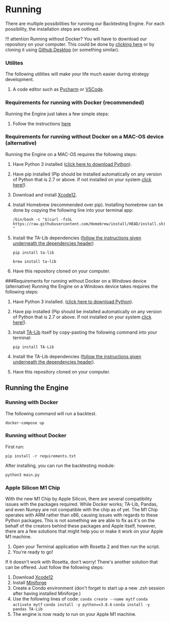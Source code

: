 # Running
There are multiple possibilities for running our Backtesting Engine. For each possibility, the installation steps are outlined. 

!!! attention
    Running without Docker? You will have to download our repository on your computer. This could be done by [clicking here](https://github.com/dema-trading-ai/engine/archive/refs/heads/main.zip) or by cloning it using [Github Desktop](https://desktop.github.com) (or something similar). 

### Utilites
The following utilities will make your life much easier during strategy development.
1. A code editor such as [Pycharm](https://www.jetbrains.com/pycharm/) or [VSCode](https://code.visualstudio.com).

### Requirements for running with Docker (recommended)
Running the Engine just takes a few simple steps:

1. Follow the instructions [here](https://docs.dematrading.ai/getting_started/installation/installing_docker)

### Requirements for running without Docker on a MAC-OS device (alternative)
Running the Engine on a MAC-OS requires the following steps:

1. Have Python 3 installed ([click here to download Python](https://www.python.org/downloads/)).
2. Have pip installed (Pip should be installed automatically on any version of Python that is 2.7 or above. If not installed on your system [click here!](https://pip.pypa.io/en/stable/installing/)).
3. Download and install [Xcode12](https://developer.apple.com/download/).
4. Install Homebrew (recommended over pip). Installing homebrew can be done by copying the following line into your terminal app:
    
    `/bin/bash -c "$(curl -fsSL https://raw.githubusercontent.com/Homebrew/install/HEAD/install.sh)"`
   
5. Install the TA-Lib dependencies ([follow the instructions given underneath the dependencies header](https://github.com/mrjbq7/ta-lib))
   
    `pip install ta-lib`
   
    `brew install ta-lib`
6. Have this repository cloned on your computer.

###Requirements for running without Docker on a Windows device (alternative)
Running the Engine on a Windows device takes requires the following steps:

1. Have Python 3 installed. ([click here to download Python](https://www.python.org/downloads/)).
2. Have pip installed (Pip should be installed automatically on any version of Python that is 2.7 or above. If not installed on your system [click here!](https://pip.pypa.io/en/stable/installing/)).
3. Install [TA-Lib](https://github.com/mrjbq7/ta-lib) itself by copy-pasting the following command into your terminal:
   
    `pip install TA-Lib`

4. Install the TA-Lib dependencies ([follow the instructions given underneath the dependencies header](https://github.com/mrjbq7/ta-lib)).
5. Have this repository cloned on your computer.
    

## Running the Engine
### Running with Docker

The following command will run a backtest.
```
docker-compose up
```


### Running without Docker

First run:

`pip install -r requirements.txt`

After installing, you can run the backtesting module:

`python3 main.py`

### Apple Silicon M1 Chip

With the new M1 Chip by Apple Silicon, there are several compatibility issues with the packages required. While Docker works; TA-Lib, Pandas, and even Numpy are not compatible with the chip as of yet. The M1 Chip operates with ARM rather than x86, causing issues with regards to these Python packages. This is not something we are able to fix as it's on the behalf of the creators behind these packages and Apple itself, however, there are a few solutions that might help you or make it work on your Apple M1 machine.

1. Open your Terminal application with Rosetta 2 and then run the script.
2. You're ready to go!

If it doesn't work with Rosetta, don't worry! There's another solution that can be offered. Just follow the following steps:

1. Download [Xcode12](https://developer.apple.com/download/)
2. Install [Miniforge](https://github.com/conda-forge/miniforge)
3. Create a Condo environment (don't forget to start up a new .zsh session after having installed Miniforge.)
4. Use the following lines of code:
`conda create --name mytf`
`conda activate mytf`
`conda install -y python==3.8.6`
`conda install -y pandas TA-Lib`
5. The engine is now ready to run on your Apple M1 machine.
